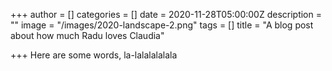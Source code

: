 +++
author = []
categories = []
date = 2020-11-28T05:00:00Z
description = ""
image = "/images/2020-landscape-2.png"
tags = []
title = "A blog post about how much Radu loves Claudia"

+++
Here are some words, la-lalalalalala